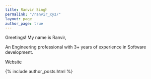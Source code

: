 ```yaml
---
title: Ranvir Singh
permalink: "/ranvir_xyz/"
layout: page
author_page: true
---
```


Greetings! My name is Ranvir,

An Engineering professional with 3+ years of experience in Software development.

[Website](https://ranvir.xyz/blog)

{% include author_posts.html %}